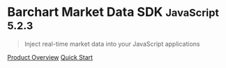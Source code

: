 # Barchart Market Data SDK <small>JavaScript 5.2.3</small>

> Inject real-time market data into your JavaScript applications

[Product Overview](/content/product_overview)
[Quick Start](/content/quick_start)
